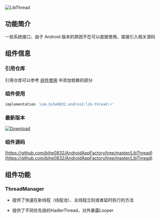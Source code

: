 ![LibThread](https://img.shields.io/badge/AndroidAppFactory-LibThread-brightgreen)

## 功能简介

一些系统接口，由于 Android 版本的原因不在可以直接使用，直接引入相关源码

## 组件信息

### 引用仓库

引用仓库可以参考 [组件使用](./../start.md) 中添加依赖的部分

### 组件使用

```groovy
implementation 'com.bihe0832.android:lib-thread:+'
```

### 最新版本

[ ![Download](https://api.bintray.com/packages/bihe0832/android/lib-thread/images/download.svg) ](https://bintray.com/bihe0832/android/lib-thread/_latestVersion)

### 组件源码

[https://github.com/bihe0832/AndroidAppFactory/tree/master/LibThread](https://github.com/bihe0832/AndroidAppFactory/tree/master/LibThread)

## 组件功能

### ThreadManager

- 提供了快速在新线程（线程池）、主线程立刻或者延时执行的方法

- 提供了不同优先级的HadlerThread，对外暴露Looper
